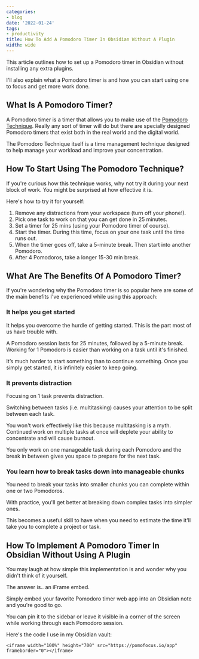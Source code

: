 ```yaml
---
categories:
- blog
date: '2022-01-24'
tags:
- productivity
title: How To Add A Pomodoro Timer In Obsidian Without A Plugin
width: wide
---
```


This article outlines how to set up a Pomodoro timer in Obsidian without installing any extra plugins. 

I'll also explain what a Pomodoro timer is and how you can start using one to focus and get more work done.


## What Is A Pomodoro Timer?

A Pomodoro timer is a timer that allows you to make use of the [Pomodoro Technique](https://todoist.com/productivity-methods/pomodoro-technique). Really any sort of timer will do but there are specially designed Pomodoro timers that exist both in the real world and the digital world.

The Pomodoro Technique itself is a time management technique designed to help manage your workload and improve your concentration.


## How To Start Using The Pomodoro Technique?

If you're curious how this technique works, why not try it during your next block of work. You might be surprised at how effective it is.

Here's how to try it for yourself:

1. Remove any distractions from your workspace (turn off your phone!).
2. Pick one task to work on that you can get done in 25 minutes.
3. Set a timer for 25 mins (using your Pomodoro timer of course).
4. Start the timer. During this time, focus on your one task until the time runs out.
5. When the timer goes off, take a 5-minute break. Then start into another Pomodoro.
6. After 4 Pomodoros, take a longer 15-30 min break.


## What Are The Benefits Of A Pomodoro Timer?

If you're wondering why the Pomodoro timer is so popular here are some of the main benefits I've experienced while using this approach:

### It helps you get started

It helps you overcome the hurdle of getting started. This is the part most of us have trouble with. 

A Pomodoro session lasts for 25 minutes, followed by a 5-minute break. Working for 1 Pomodoro is easier than working on a task until it's finished.

It’s much harder to start something than to continue something. Once you simply get started, it is infinitely easier to keep going.

### It prevents distraction

Focusing on 1 task prevents distraction. 

Switching between tasks (i.e. multitasking) causes your attention to be split between each task. 

You won't work effectively like this because multitasking is a myth. Continued work on multiple tasks at once will deplete your ability to concentrate and will cause burnout.

You only work on one manageable task during each Pomodoro and the break in between gives you space to prepare for the next task.

### You learn how to break tasks down into manageable chunks

You need to break your tasks into smaller chunks you can complete within one or two Pomodoros. 

With practice, you'll get better at breaking down complex tasks into simpler ones. 

This becomes a useful skill to have when you need to estimate the time it'll take you to complete a project or task.


## How To Implement A Pomodoro Timer In Obsidian Without Using A Plugin

You may laugh at how simple this implementation is and wonder why you didn't think of it yourself. 

The answer is.. an iFrame embed.

Simply embed your favorite Pomodoro timer web app into an Obsidian note and you're good to go.

You can pin it to the sidebar or leave it visible in a corner of the screen while working through each Pomodoro session.

Here's the code I use in my Obsidian vault:

```
<iframe width="100%" height="700" src="https://pomofocus.io/app" frameborder="0"></iframe>
```
